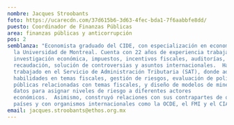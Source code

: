```yaml
---
nombre: Jacques Stroobants
foto: https://ucarecdn.com/37d615b6-3d63-4fec-bda1-7f6aabbfe8dd/
puesto: Coordinador de Finanzas Públicas
area: finanzas públicas y anticorrupción
pos: 2
semblanza: "Economista graduado del CIDE, con especialización en econometría por
  la Universidad de Montreal. Cuenta con 22 años de experiencia trabajando en
  investigación económica, impuestos, incentivos fiscales, auditorías,
  recaudación, solución de controversias y asuntos internacionales.  Ha
  trabajado en el Servicio de Administración Tributaria (SAT), donde adquirió
  habilidades en temas fiscales, gestión de riesgos, evaluación de políticas
  públicas relacionadas con temas fiscales, y diseño de modelos de minería de
  datos para asignar niveles de riesgo a diferentes actores
  económicos.  Asimismo, construyó relaciones con sus contrapartes de otros
  países y con organismos internacionales como la OCDE, el FMI y el CIAT.  "
email: jacques.stroobants@ethos.org.mx
---
```

